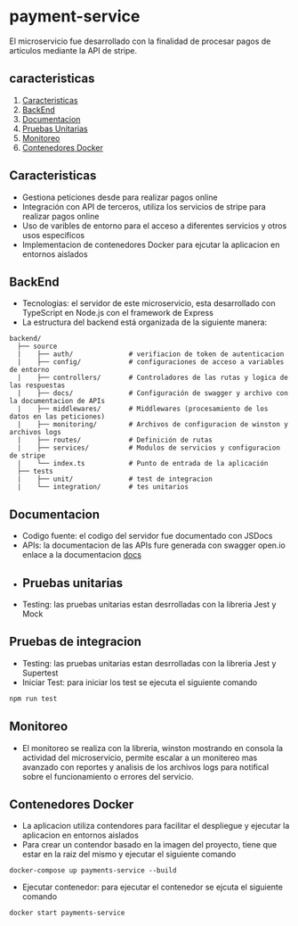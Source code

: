 # payment-service
El microservicio fue desarrollado con la finalidad de procesar pagos de articulos mediante la API de stripe.
## caracteristicas
1. [Caracteristicas](#caracteristicas)
2. [BackEnd](#backend)
3. [Documentacion](#documentacion)
4. [Pruebas Unitarias](#pruebas-unitarias)
5. [Monitoreo](#monitoreo)
6. [Contenedores Docker](#contenedores-docker)
## Caracteristicas
- Gestiona peticiones desde para realizar pagos online
- Integración con API de terceros, utiliza los servicios de stripe para realizar pagos online
- Uso de varibles de entorno para el acceso a diferentes servicios y otros usos especificos
- Implementacion de contenedores Docker para ejcutar la aplicacion en entornos aislados
## BackEnd
- Tecnologias: el servidor de este microservicio, esta desarrollado con TypeScript en Node.js con el framework de Express
- La estructura del backend está organizada de la siguiente manera:
```plaintext
backend/
  ├── source
  |    ├── auth/              # verifiacion de token de autenticacion
  |    ├── config/            # configuraciones de acceso a variables de entorno
  |    ├── controllers/       # Controladores de las rutas y logica de las respuestas
  |    ├── docs/              # Configuración de swagger y archivo con la documentacion de APIs
  |    ├── middlewares/       # Middlewares (procesamiento de los datos en las peticiones)
  |    ├── monitoring/        # Archivos de configuracion de winston y archivos logs
  |    ├── routes/            # Definición de rutas
  |    ├── services/          # Modulos de servicios y configuracion de stripe
  |    └── index.ts           # Punto de entrada de la aplicación
  ├── tests
  |    ├── unit/              # test de integracion
  |    └── integration/       # tes unitarios
```
## Documentacion
- Codigo fuente: el codigo del servidor fue documentado con JSDocs
- APIs: la documentacion de las APIs fure generada con swagger open.io enlace a la documentacion [docs](http://localhost:3001/microservice/payments/docs)
- ## Pruebas unitarias
- Testing: las pruebas unitarias estan desrrolladas con la libreria Jest y Mock
## Pruebas de integracion
- Testing: las pruebas unitarias estan desrrolladas con la libreria Jest y Supertest
- Iniciar Test: para iniciar los test se ejecuta el siguiente comando
``` bash
npm run test
```
## Monitoreo
- El monitoreo se realiza con la libreria, winston mostrando en consola la actividad del microservicio, permite escalar a un monitereo mas avanzado con reportes y analisis de los archivos logs para notifical sobre el funcionamiento o errores del servicio.
## Contenedores Docker
- La aplicacion utiliza contendores para facilitar el despliegue y ejecutar la aplicacion en entornos aislados
- Para crear un contendor basado en la imagen del proyecto, tiene que estar en la raiz del mismo y ejecutar el siguiente comando
```
docker-compose up payments-service --build
```
- Ejecutar contenedor: para ejecutar el contenedor se ejcuta el siguiente comando
``` bash
docker start payments-service
```
